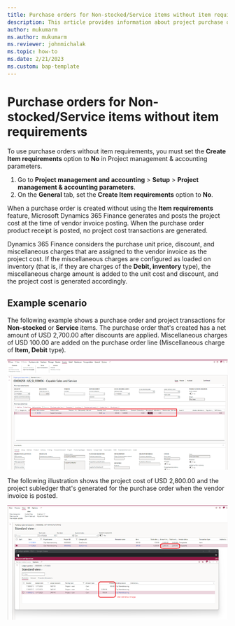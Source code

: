 ```yaml
---
title: Purchase orders for Non-stocked/Service items without item requirements
description: This article provides information about project purchase orders for Non-stocked/Service items without item requirements.
author: mukumarm
ms.author: mukumarm
ms.reviewer: johnmichalak
ms.topic: how-to
ms.date: 2/21/2023
ms.custom: bap-template
---
```


# Purchase orders for Non-stocked/Service items without item requirements

To use purchase orders without item requirements, you must set the **Create Item requirements** option to **No** in Project management & accounting parameters.

1. Go to **Project management and accounting** \> **Setup** \> **Project management & accounting parameters**.
1. On the **General** tab, set the **Create Item requirements** option to **No**.

When a purchase order is created without using the **Item requirements** feature, Microsoft Dynamics 365 Finance generates and posts the project cost at the time of vendor invoice posting. When the purchase order product receipt is posted, no project cost transactions are generated.

Dynamics 365 Finance considers the purchase unit price, discount, and miscellaneous charges that are assigned to the vendor invoice as the project cost. If the miscellaneous charges are configured as loaded on inventory (that is, if they are charges of the **Debit, inventory** type), the miscellaneous charge amount is added to the unit cost and discount, and the project cost is generated accordingly.

## Example scenario

The following example shows a purchase order and project transactions for **Non-stocked** or **Service** items. The purchase order that's created has a net amount of USD 2,700.00 after discounts are applied. Miscellaneous charges of USD 100.00 are added on the purchase order line (Miscellaneous charge of **Item, Debit** type).

![Purchase order and project transactions.](media/NSTKWithoutIRPurchaseOrder.png)

The following illustration shows the project cost of USD 2,800.00 and the project subledger that's generated for the purchase order when the vendor invoice is posted.

![Project posted transactions and the project subledger.](media/NSTKWithoutIRProjectPostedTransactions.png)
